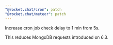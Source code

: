 ```yaml
---
"@rocket.chat/cron": patch
"@rocket.chat/meteor": patch
---
```


Increase cron job check delay to 1 min from 5s.

This reduces MongoDB requests introduced on 6.3.

